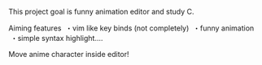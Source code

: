 This project goal is funny animation editor and study C.

Aiming features
  ・vim like key binds (not completely)
  ・funny animation
  ・simple syntax highlight....

Move anime character inside editor!
